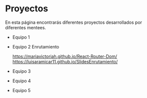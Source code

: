 # Proyectos

En esta página encontrarás diferentes proyectos desarrollados por diferentes mentees.

- Equipo 1

- Equipo 2
  Enrutamiento

  https://mariavictoriah.github.io/React-Router-Dom/
  https://luisaramicar11.github.io/SlidesEnrutamiento/

- Equipo 3

- Equipo 4

- Equipo 5

